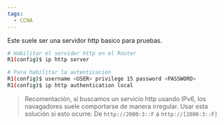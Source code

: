 ```yaml
---
tags:
  - CCNA
---
```

Este suele ser una servidor http basico para pruebas. 

``` bash
# Habilitar el servidor http en el Router
R1(config)$ ip http server
```

``` bash
# Para habilitar la autenticación
R1(config)$ username <USER> privilege 15 password <PASSWORD>
R1(config)$ ip http authentication local
```

> Recomentación, si buscamos un servicio http usando IPv6, los navagadores suele comportarse de manera irregular. Usar esta solución si esto ocurre:
> De `http://2000:3::F` a `http://[2000:3::F]`
